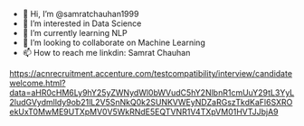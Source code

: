 - 👋 Hi, I’m @samratchauhan1999
- 👀 I’m interested in Data Science
- 🌱 I’m currently learning NLP
- 💞️ I’m looking to collaborate on Machine Learning
- 📫 How to reach me linkdin: Samrat Chauhan

<!---
samratchauhan1999/samratchauhan1999 is a ✨ special ✨ repository because its `README.md` (this file) appears on your GitHub profile.
You can click the Preview link to take a look at your changes.
--->
https://acnrecruitment.accenture.com/testcompatibility/interview/candidatewelcome.html?data=aHR0cHM6Ly9hY25yZWNydWl0bWVudC5hY2NlbnR1cmUuY29tL3YyL2ludGVydmlldy9ob21lL2V5SnNkQ0k2SUNKVWEyNDZaRGszTkdKaFl6SXROekUxT0MwME9UTXpMV0V5WkRNdE5EQTVNR1V4TXpVM01HVTJJbjA9